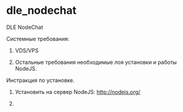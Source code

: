 dle_nodechat
============

DLE NodeChat

Системные требования:

1. VDS/VPS

2. Остальные требования необходимые лоя установки и работы NodeJS.


Инстракция по установке.

1. Установить на сервер NodeJS: http://nodejs.org/

2. 